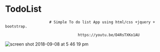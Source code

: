 # TodoList
                        # Simple To do list App using html/css +jquery + bootstrap.

                                     https://youtu.be/D4RsTXKo1AU
![screen shot 2018-09-08 at 5 46 19 pm](https://user-images.githubusercontent.com/29597246/45253311-63271100-b38f-11e8-94a4-e85456694b39.png)

